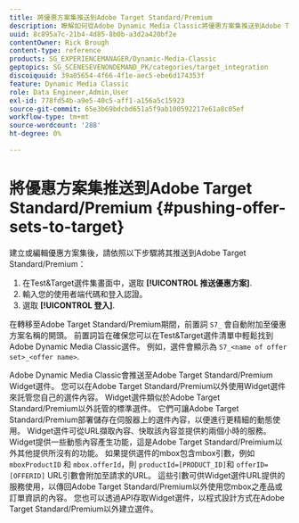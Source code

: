 ```yaml
---
title: 將優惠方案集推送到Adobe Target Standard/Premium
description: 瞭解如何從Adobe Dynamic Media Classic將優惠方案集推送到Adobe Target Standard/Premium。
uuid: 8c895a7c-21b4-4d85-8b0b-a3d2a420bf2e
contentOwner: Rick Brough
content-type: reference
products: SG_EXPERIENCEMANAGER/Dynamic-Media-Classic
geptopics: SG_SCENESEVENONDEMAND_PK/categories/target_integration
discoiquuid: 39a05654-4f66-4f1e-aec5-ebe6d174353f
feature: Dynamic Media Classic
role: Data Engineer,Admin,User
exl-id: 778fd54b-a9e5-40c5-aff1-a156a5c15923
source-git-commit: 65e3b69bdcbd651a5f9ab100592217e61a8c05ef
workflow-type: tm+mt
source-wordcount: '288'
ht-degree: 0%

---
```


# 將優惠方案集推送到Adobe Target Standard/Premium {#pushing-offer-sets-to-target}

建立或編輯優惠方案集後，請依照以下步驟將其推送到Adobe Target Standard/Premium：

1. 在Test&amp;Target選件集畫面中，選取 **[!UICONTROL 推送優惠方案]**.
1. 輸入您的使用者端代碼和登入認證。
1. 選取 **[!UICONTROL 登入]**.

在轉移至Adobe Target Standard/Premium期間，前置詞 `S7_` 會自動附加至優惠方案名稱的開頭。 前置詞旨在確保您可以在Test&amp;Target選件清單中輕鬆找到Adobe Dynamic Media Classic選件。 例如，選件會顯示為 `S7_<name of offer set>_<offer name>`.

Adobe Dynamic Media Classic會推送至Adobe Target Standard/Premium Widget選件。 您可以在Adobe Target Standard/Premium以外使用Widget選件來託管您自己的選件內容。 Widget選件類似於Adobe Target Standard/Premium以外託管的標準選件。 它們可讓Adobe Target Standard/Premium部署儲存在伺服器上的選件內容，以便進行更精細的動態使用。 Widget選件可從URL擷取內容、快取該內容並提供約兩個小時的服務。 Widget提供一些動態內容產生功能，這是Adobe Target Standard/Preimium以外其他提供所沒有的功能。 如果提供選件的mbox包含mbox引數，例如 `mboxProductID` 和 `mbox.offerId`，則 `productId=[PRODUCT_ID]`和 `offerID=[OFFERID]` URL引數會附加至請求的URL。 這些引數可供Widget選件URL提供的服務使用，以傳回Adobe Target Standard/Premium以外使用您mbox之產品或訂單資訊的內容。 您也可以透過API存取Widget選件，以程式設計方式在Adobe Target Standard/Premium以外建立選件。
